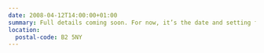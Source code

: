 ```yaml
---
date: 2008-04-12T14:00:00+01:00
summary: Full details coming soon. For now, it’s the date and setting for much beer-fuelled conversations about the latest from the web design world.
location:
  postal-code: B2 5NY
---
```

